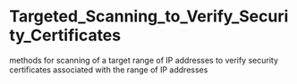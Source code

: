 # Targeted_Scanning_to_Verify_Security_Certificates
methods for scanning of a target range of IP addresses to verify security certificates associated with the range of IP addresses
